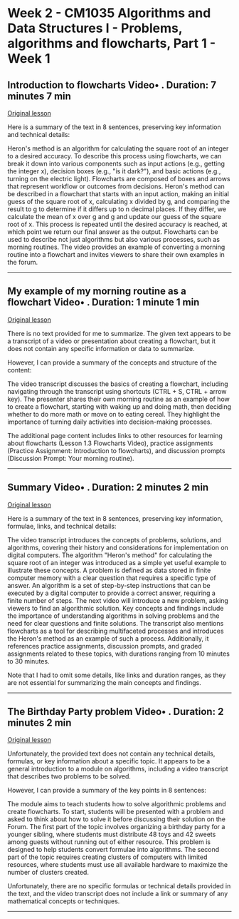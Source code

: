 # Week 2 - CM1035 Algorithms and Data Structures I - Problems, algorithms and flowcharts, Part 1 - Week 1

## Introduction to flowcharts Video• . Duration: 7 minutes 7 min

[Original lesson](https://www.coursera.org/learn/uol-algorithms-and-data-structures-1/lecture/9ZAjS/introduction-to-flowcharts)

Here is a summary of the text in 8 sentences, preserving key information and technical details:

Heron's method is an algorithm for calculating the square root of an integer to a desired accuracy. To describe this process using flowcharts, we can break it down into various components such as input actions (e.g., getting the integer x), decision boxes (e.g., "is it dark?"), and basic actions (e.g., turning on the electric light). Flowcharts are composed of boxes and arrows that represent workflow or outcomes from decisions. Heron's method can be described in a flowchart that starts with an input action, making an initial guess of the square root of x, calculating x divided by g, and comparing the result to g to determine if it differs up to n decimal places. If they differ, we calculate the mean of x over g and g and update our guess of the square root of x. This process is repeated until the desired accuracy is reached, at which point we return our final answer as the output. Flowcharts can be used to describe not just algorithms but also various processes, such as morning routines. The video provides an example of converting a morning routine into a flowchart and invites viewers to share their own examples in the forum.

---

## My example of my morning routine as a flowchart Video• . Duration: 1 minute 1 min

[Original lesson](https://www.coursera.org/learn/uol-algorithms-and-data-structures-1/lecture/QA6xY/my-example-of-my-morning-routine-as-a-flowchart)

There is no text provided for me to summarize. The given text appears to be a transcript of a video or presentation about creating a flowchart, but it does not contain any specific information or data to summarize.

However, I can provide a summary of the concepts and structure of the content:

The video transcript discusses the basics of creating a flowchart, including navigating through the transcript using shortcuts (CTRL + S, CTRL + arrow key). The presenter shares their own morning routine as an example of how to create a flowchart, starting with waking up and doing math, then deciding whether to do more math or move on to eating cereal. They highlight the importance of turning daily activities into decision-making processes.

The additional page content includes links to other resources for learning about flowcharts (Lesson 1.3 Flowcharts Video), practice assignments (Practice Assignment: Introduction to flowcharts), and discussion prompts (Discussion Prompt: Your morning routine).

---

## Summary Video• . Duration: 2 minutes 2 min

[Original lesson](https://www.coursera.org/learn/uol-algorithms-and-data-structures-1/lecture/IW7Br/summary)

Here is a summary of the text in 8 sentences, preserving key information, formulae, links, and technical details:

The video transcript introduces the concepts of problems, solutions, and algorithms, covering their history and considerations for implementation on digital computers. The algorithm "Heron's method" for calculating the square root of an integer was introduced as a simple yet useful example to illustrate these concepts. A problem is defined as data stored in finite computer memory with a clear question that requires a specific type of answer. An algorithm is a set of step-by-step instructions that can be executed by a digital computer to provide a correct answer, requiring a finite number of steps. The next video will introduce a new problem, asking viewers to find an algorithmic solution. Key concepts and findings include the importance of understanding algorithms in solving problems and the need for clear questions and finite solutions. The transcript also mentions flowcharts as a tool for describing multifaceted processes and introduces the Heron's method as an example of such a process. Additionally, it references practice assignments, discussion prompts, and graded assignments related to these topics, with durations ranging from 10 minutes to 30 minutes.

Note that I had to omit some details, like links and duration ranges, as they are not essential for summarizing the main concepts and findings.

---

## The Birthday Party problem Video• . Duration: 2 minutes 2 min

[Original lesson](https://www.coursera.org/learn/uol-algorithms-and-data-structures-1/lecture/KjtJu/the-birthday-party-problem)

Unfortunately, the provided text does not contain any technical details, formulas, or key information about a specific topic. It appears to be a general introduction to a module on algorithms, including a video transcript that describes two problems to be solved.

However, I can provide a summary of the key points in 8 sentences:

The module aims to teach students how to solve algorithmic problems and create flowcharts. To start, students will be presented with a problem and asked to think about how to solve it before discussing their solution on the Forum. The first part of the topic involves organizing a birthday party for a younger sibling, where students must distribute 48 toys and 42 sweets among guests without running out of either resource. This problem is designed to help students convert formulae into algorithms. The second part of the topic requires creating clusters of computers with limited resources, where students must use all available hardware to maximize the number of clusters created.

Unfortunately, there are no specific formulas or technical details provided in the text, and the video transcript does not include a link or summary of any mathematical concepts or techniques.

---

